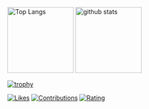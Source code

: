 <p align="left"> 
  <img alt="Top Langs" height="150px" src="github-readme-stats-soso-15315.vercel.app/api/top-langs/?username=soso-15315&layout=compact&show_icons=true&theme=onedark" />
  <img alt="github stats" height="150px" src="github-readme-stats-soso-15315.vercel.app/api?username=soso-15315&theme=onedark&show_icons=ture" />
</p>


[![trophy](https://github-profile-trophy.vercel.app/?username=soso-15315&theme=onedark&column=7
)](https://github.com/ryo-ma/github-profile-trophy)

[![Likes](https://badgen.org/img/zenn/so_nishimura/likes?style=flat&5)](https://zenn.dev/so_nishimura)
[![Contributions](https://badgen.org/img/qiita/soso_15315/contributions?style=flat&5)](https://qiita.com/soso_15315)
[![Rating](https://badgen.org/img/atcoder/soso15/rating/algorithm?style=flat&5)](https://atcoder.jp/users/soso15?contestType=algo)
